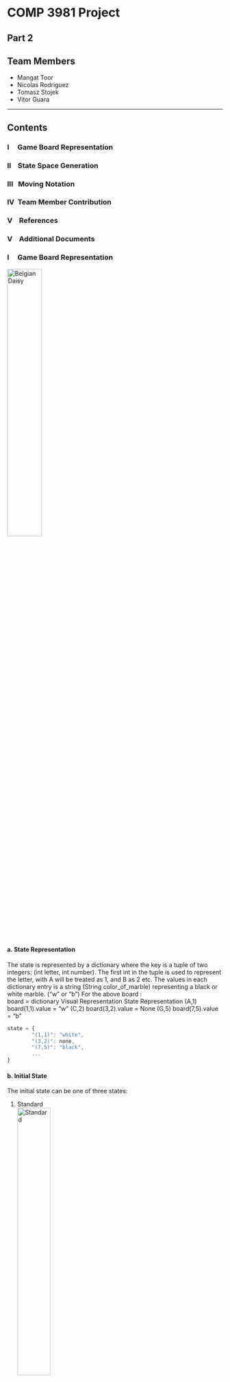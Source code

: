 # COMP 3981 Project
## Part 2

## Team Members
- Mangat Toor
- Nicolas Rodriguez
- Tomasz Stojek
- Vitor Guara
___

## Contents

### I &nbsp;&nbsp;&nbsp;&nbsp;Game Board Representation

### II &nbsp;&nbsp;&nbsp;State Space Generation

### III&nbsp;&nbsp;&nbsp;Moving Notation

### IV&nbsp;&nbsp;Team Member Contribution

### V&nbsp;&nbsp;&nbsp;&nbsp;References

### V&nbsp;&nbsp;&nbsp;&nbsp;Additional Documents



### I &nbsp;&nbsp;&nbsp;&nbsp;Game Board Representation

  
<img src="part_2/assets/game_board.png" alt="Belgian Daisy" style="width:40%;">




#### a. State Representation

The state is represented by a dictionary where the key is a tuple of two integers: 
(int letter, int number). 
The first int in the tuple is used to represent the letter, with A will be treated as 1, and B as 2 etc.
The values in each dictionary entry is a string (String color_of_marble) representing a black or white marble. (“w” or “b”)
For the above board :  
board = dictionary
Visual Representation		State Representation
(A,1)				board(1,1).value = “w”
(C,2)				board(3,2).value = None
(G,5) 				board(7,5).value = “b”


```javascript
state = {
        "(1,1)": "white",
        "(3,2)": none,
        "(7,5)": "black",
        ...
}
```

#### b. Initial State

The initial state can be one of three states:

1. Standard  
   <img src="part_2/assets/img_3.png" alt="Standard" style="width:40%;">
2. German Daisy  
   <img src="part_2/assets/img_2.png" alt="German Daisy" style="width:40%;">
3. Belgian Daisy  
   <img src="part_2/assets/img_1.png" alt="Belgian Daisy" style="width:40%;">

#### c. Actions

Types of Movements:
•	Inline Movements:
1.	Single Marble Movement
2.	Movement of 2 or 3 Marbles Together
•	Sidestep Movements:
3. Of 2 or 3 Marbles Together

Sumitos: An action where a group of two or three marbles of one color pushes a group of opposing marbles, only occurring in inline moves.

#### Limits

An inline move of a single marble cannot execute a sumito and must move into an empty spot on the board.

There are three types of sumitos that are allowed:
3 vs 1
3 vs 2
2 vs 1
Sidestep Movements: Are limited to groups of 2 to 3 marbles that are connected along the same axis.(all touching one another in a straight line on the board) 
 Each marble in a sidestep movement must have an empty spot in the direction it will shift into.

If an inline move goes into an opposing player marble then a sumito must occur, sumito must be legal
General Prohibition: Players cannot move any of their own marbles off the board.


#### d. Transition Model

 Description        | Actions      | Resulting State                                    |
 -------------------|--------------|----------------------------------------------------|
move to direction 1 | `[marbles],1` |For each coordinate(x,y) in marbles: (x + 1,y + 1)    |
move to direction 3 | `[marbles],3` | For each coordinate(x,y) in marbles: (x +0,y + 1)  |
move to direction 5 | `[marbles],5` | For each coordinate(x,y) in marbles: (x -1,y + 0)  |
move to direction 7 | `[marbles],7` | For each coordinate(x,y) in marbles: (x - 1,y - 1) |
move to direction 9 | `[marbles],8` | For each coordinate(x,y) in marbles: (x + 0,y - 1) |
move to direction 11| `[marbles],9` | For each coordinate(x,y) in marbles: (x + 1,y + 0)    |
example Sumito to 11| `[marbles],11` | For each coordinate(x,y) in marbles: (x + 1,y + 0) AND For each opponent coordinate(x,y) inline: (x + 1,y + 0) If opponent coordinate is off-board: remove it


####  Move Examples
Move to direction 3 :
Marbles list [(1,1),(1,2)] -> For each coordinate(x,y) in marbles: (x +0,y + 1)
End state = Marbles list [(1,2),(1,3)]

Sumito to 11:
Marbles list [(1,1), (2,1),(3,1)] -> For each coordinate(x,y) in marbles: (x + 1,y + 0)
End state = Marbles list [(2,1),(3,1),(4,1)]
Opponent's Marbles [(4,1),(5,1)] -> For each coordinate(x,y) in marbles: (x + 1,y + 0)
End state = Opponent’s Marbles [(5,1)] -> (6,1) is off-board so it is removed.


The goal test consists of checking if any player has gotten six of the opposite marbles out of the board.
### II &nbsp;&nbsp;&nbsp;State Space Generation
Understanding and determining legal moves in abalone requires analyzing the current board layout and applying the game's rules accurately. To identify all legal moves using a structured approach based on two primary classes: State and State_Space_Generator. To follow the process:

Marble Locations: Begin with identifying the positions of your marbles on the board, stored in an dictionary named our_marbles.

#### Key Classes
#### State:

Purpose: Captures a potential state space / board layout resulting from a move.
Parameters: Requires details of the move being considered and the current board setup.
Function: Holds the resultant board state after the move.

### State_Space_Generator:

Role: Central to identifying all legal moves and storing them for evaluation.
Important Arrays:
states: Stores State objects representing valid moves found.
current_marbles: Contains coordinates of the player's marbles as tuples.
current_board = current state of the board

Core Methods for Move Evaluation

### Single Marble Check:

Iterates through the player's marbles.
For each marble, it explores all possible directions for an empty spot.
Valid Moves: Inline movements into empty spaces that don't result in sumito are considered legal.
Outcome: If a valid move is identified, a new State object (comprising the move and the current board) is added to the states array.
Grouping Formation: Encountering a friendly marble forms a new group, passed to multi_marble_check for further analysis.

### Multi Marble Check:

Assesses legality of movements for marble groupings.
Validates inline movements through a helper function, considering:
Empty Space: Direct movement into an empty space is legal, and added to states as State object.
Opponent Marbles: Applies sumito check to determine legality. If legal added to states.
Friendly Marbles: For groups smaller than three, recursively applies multi_marble_check.
Sumito Checks: Evaluates the feasibility of pushing opponent marbles based on the number and arrangement of friendly and opponent marbles.


### Sumito Evaluation
Mechanism: For inline movements, it counts the number of friendly marbles from the back and checks if they can push fewer opponent marbles without affecting any friendly ones.

### III&nbsp;&nbsp;&nbsp;Moving Notation
There are two types of moves: inline (i) and side-step (s)
#### Inline Move Notation:
##### i – An – D
   i: in-line
   An: coordinate of trailing marble
   D : direction of move

#### Side Step Move Notation:
##### s – An – Bm - D
s: side-step
An, Bm: coordinates of extremities 
D : direction of move
To avoid ambiguity,
-	A <= B
-	If A = B then n <= m
-	single marble moves are always represented as inline

•	D: Direction of movement (1, 3, 5, 7, 9, 11).
o	1: Up Right
o	3: Right
o	5: Down Right
o	7: Down Left
o	9: Left
o	11: Up Left

#### Example Notation with Pictures

- Single Black Marble Move Right: `[[F6] ,3]`
  ![img_6.png](part_2/assets/img_6.png)
- Double White Marble (Straight Line) Move Up Left: `[[F5,F6], 11]`
  ![img_7.png](part_2/assets/img_7.png)
- Double White Marble (Diagonal) Move Up Right: `[[F6,E6], 1]`
  ![img_8.png](part_2/assets/img_8.png)
- Triple Black Marble Move Down Right: `[[E6,E7,E8],5]`
  ![img_9.png](part_2/assets/img_9.png)


### IV&nbsp;&nbsp;Team Member Contribution

1. **Mangat Toor**
    - Worked on timer logic for the game.
    - Worked on move notation and problem formulation.
    - Worked on move logic. 
    - Worked on pause functionality.
    - Worked on documentation.
    - Worked on State_Space_Generation

2. **Nicolas Rodriguez**
    - Worked on moving single marbles.
    - Worked on axis checking logic when moving marbles.
    - Worked on creating the initial GUI.
    - Worked on move history.
    - Worked on selection logic.
    - Worked on State_Space_Generation

3. **Tomasz Stojek**
    - Worked on logic for moving multiple marbles.
    - Worked on logic for selecting multiple marbles.
    - Worked on move history.
    - Worked on State_Space_Generation

4. **Vitor Guara**
    - Worked on the skeleton of the classes mapped to the GUI.
    - Worked on initial board positions.
    - Worked on undo and start buttons.
    - Worked on saving the states for the undo button.
    - Worked on displaying the score.
    - Worked on State_Space_Generation

### V&nbsp;&nbsp;&nbsp;&nbsp;References
Huang, C.-E. (n.d.). MoveNotation [PDF file]. BCIT. Retrieved from https://learn.bcit.ca/d2l/le/content/1003821/viewContent/9748751/View

### V&nbsp;&nbsp;&nbsp;&nbsp;Additional Documents
Step 1: Install PyInstaller
First, you need to install PyInstaller. You can do this using pip, Python's package installer. Open your command line (Terminal on macOS/Linux, Command Prompt or PowerShell on Windows) and run the following command:

pip install pyinstaller


Navigate to the folder the has game_control.py
And run the following command:

pyinstaller --name="name_of_exe" --onefile -w --add-data "gui_json/theme.json:gui_json/" game_control.py

this will create a .exe in your dist folder of part 2
 

move it to folder where the test.input files are which in this example are in part_2

 

Find the executable in part_ 2 and run it 
 

This will bring up the game menu where you can select the file you want and then select the 
Search States button, after a few seconds you will find your files in the part_2 folder 
 

